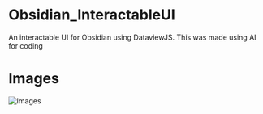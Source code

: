 # Obsidian_InteractableUI
An interactable UI for Obsidian using DataviewJS. This was made using AI for coding


# Images

![Images](https://imgur.com/a/obsidian-ui-images-cDRlUBw)

